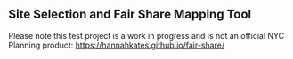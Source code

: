 ## Site Selection and Fair Share Mapping Tool

Please note this test project is a work in progress and is not an official NYC Planning product: https://hannahkates.github.io/fair-share/
